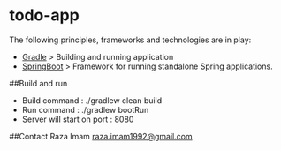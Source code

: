 # todo-app

The following principles, frameworks and technologies are in play:
* [Gradle](https://gradle.org/guides/) > Building and running application
* [SpringBoot](https://spring.io/guides/gs/spring-boot/) > Framework for running standalone Spring applications.

##Build and run

* Build command : ./gradlew clean build
* Run command : ./gradlew bootRun
* Server will start on port : 8080

##Contact
Raza Imam <raza.imam1992@gmail.com>